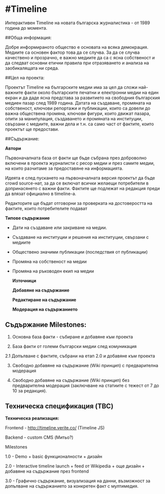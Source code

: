 #Тimeline
========

Интерактивен Timeline на новата българска журналистика - от 1989 година до момента.

##Обща информация:

Добре информираното общество е основата на всяка демокрация. Медиите са основен фактор това да се случва. За да се случва качествено и прозрачно, е важно медиите да са с ясна собственост и да следват основни етични правила при отразяването и анализа на заобикалящата ни среда. 


##Цел на проекта:

Проектът Timeline на българските медии има за цел да сложи най-важните факти около българските печатни и електронни медии на един екран и да даде ясна представа за развитието на свободния българския медиен пазар след 1989 година. Датата на създаване, промяната на собственост, ключови репортажи и публикации, които са довели до важна обществена промяна, ключови фигури, които движат пазара, опити за манипулация, създаването и промяната на институции, свързани с медиите, важни дела и т.н. са само част от фактите, които проектът ще предостави. 

##Съдържание:

  __Автори__

Първоначалната база от факти ще бъде събрана през доброволно включени в проекта журналисти с ресор медии и през самите медии, на които разчитаме за предоставяне на информацията. 

Идеята е след пускането на първоначалната версия проектът да бъде crowd source-нат, за да се включат всички желаещи потребители в допринасянето с важни факти. Фактите ще подлежат на редакция преди да влязат официално в timeline-a.

Редакторите ще бъдат отговорни за проверката на достоверостта на фактите, които потребителите подават

  __Типове съдържание__

* Дати на създаване или закриване на медии. 
* Създаване на институции и решения на институции, свързани с медиите
* Обществено значими публикации (последствия от публикации)
* Промяна на собственост на медии
* Промяна на ръководен екип на медии


  __Източници__

  __Добавяне на съдържание__

  __Редактиране на съдържание__
  
  __Модерация на съдържанието__

## Съдържание Milestones:

1. Основна база факти - събиране и добавяне към проекта

2. База факти от големи български медии след комуникация 

  2.1 Допълване с фактите, събрани на етап 2.0 и добавяне към проекта

3. Свободно добавяне на съдържание (Wiki принцип) с предварителна модерация

4. Свободно добавяне на съдържание (Wiki принцип) без предварителна модерация (заключване на статиите с тежест от 7 до 10 за редакция).


## Техническа спецификация (TBC)

__Техническа реализация:__

Frontend - http://timeline.verite.co/ (Timeline JS)

Backend - custom CMS (Митьо?)


Milestones


1.0 - Demo + basic функционалности + дизайн

2.0 - Interactive timeline launch + feed от Wikipedia + още дизайн + добавяне на съдържание през frontend

3.0 - Графично съдържание, визуализация на данни, възможност за допълване на съдържанието за конкретен факт с мултимедия. 
